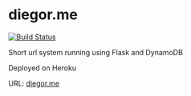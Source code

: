 # diegor.me

[![Build Status](https://travis-ci.org/diegorocha/diegor.me.svg?branch=master)](https://travis-ci.org/diegorocha/diegor.me)

Short url system running using Flask and DynamoDB

Deployed on Heroku

URL: [diegor.me](http://diegor.me)
